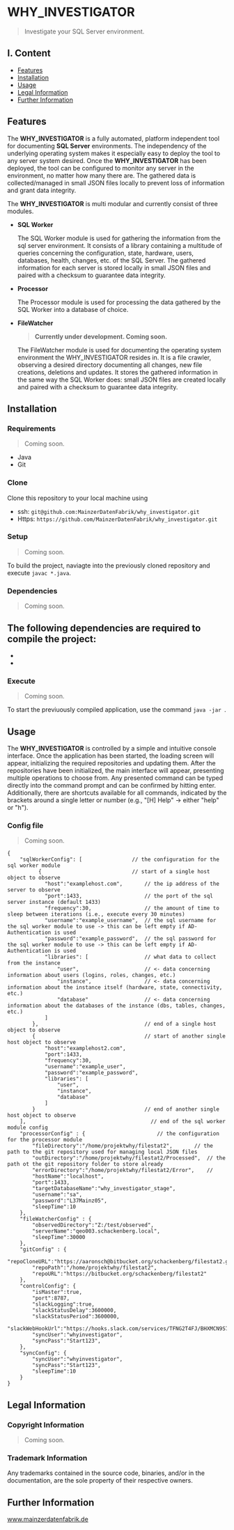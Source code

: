 # WHY_INVESTIGATOR 
> Investigate your SQL Server environment.

## I. Content
- [Features](#features)
- [Installation](#installation)
- [Usage](#usage)
- [Legal Information](#user-content-legal-information)
- [Further Information](#user-content-further-information)

## Features

The **WHY_INVESTIGATOR** is a fully automated, platform independent tool for documenting **SQL Server** environments. The independency of the underlying operating system makes it especially easy to deploy the tool to any server system desired.
Once the **WHY_INVESTIGATOR** has been deployed, the tool can be configured to monitor any server in the environment, no matter how many there are.
The gathered data is collected/managed in small JSON files locally to prevent loss of information and grant data integrity.

The **WHY_INVESTIGATOR** is multi modular and currently consist of three modules.

* **SQL Worker**

  The SQL Worker module is used for gathering the information from the sql server environment. It consists of a library containing a multitude of queries concerning the configuration, state, hardware, users, databases, health, changes, etc. of the SQL Server.
  The gathered information for each server is stored locally in small JSON files and paired with a checksum to guarantee data integrity. 

* **Processor**
  
  The Processor module is used for processing the data gathered by the SQL Worker into a database of choice.

* **FileWatcher**

  > **Currently under development. Coming soon.**

  The FileWatcher module is used for documenting the operating system environment the WHY_INVESTIGATOR resides in. It is a file crawler, observing a desired directory documenting all changes, new file creations, deletions and updates. It stores the gathered information in the same way the SQL Worker does: small JSON files are created locally and paired with a checksum to guarantee data integrity.

## Installation

### Requirements

> Coming soon.

- Java 
- Git

### Clone

Clone this repository to your local machine using
- ssh: `git@github.com:MainzerDatenFabrik/why_investigator.git`
- Https: `https://github.com/MainzerDatenFabrik/why_investigator.git`

### Setup

> Coming soon.

To build the project, naviagte into the previously cloned repository and execute `javac *.java`.

### Dependencies

> Coming soon.

The following dependencies are required to compile the project:
- 
-
-

### Execute

> Coming soon.

To start the previuously compiled application, use the command `java -jar `.

## Usage

The **WHY_INVESTIGATOR** is controlled by a simple and intuitive console interface. Once the application has been started, the loading screen will appear, initializing the required repositories and updating them.
After the repositories have been initialized, the main interface will appear, presenting multiple operations to choose from. Any presented command can be typed directly into the command prompt and can be confirmed by hitting enter. Additionally, there are shortcuts available for all commands, indicated by the brackets around a single letter or number (e.g., "[H] Help" -> either "help" or "h").

### Config file

> Coming soon.

```
{
	"sqlWorkerConfig": [                // the configuration for the sql worker module
	      {                             // start of a single host object to observe
            "host":"examplehost.com",       // the ip address of the server to observe
            "port":1433,                    // the port of the sql server instance (default 1433)
            "frequency":30,                 // the amount of time to sleep between iterations (i.e., execute every 30 minutes)
            "username":"example_username",  // the sql username for the sql worker module to use -> this can be left empty if AD-Authentication is used
            "password":"example_password",  // the sql password for the sql worker module to use -> this can be left empty if AD-Authentication is used
            "libraries": [                  // what data to collect from the instance
                "user",                     // <- data concerning information about users (logins, roles, changes, etc.)
                "instance",                 // <- data concerning information about the instance itself (hardware, state, connectivity, etc.)
                "database"                  // <- data concerning information about the databases of the instance (dbs, tables, changes, etc.)
        	]
        },                                  // end of a single host object to observe
        {                                   // start of another single host object to observe 
            "host":"examplehost2.com",
            "port":1433,
            "frequency":30,
            "username":"example_user",
            "password":"example_password",
            "libraries": [
                "user",
                "instance",
                "database"
            ]
        }                                   // end of another single host object to observe
	],                                        // end of the sql worker module config
	"processorConfig" : {						// the configuration for the processor module
	    "fileDirectory":"/home/projektwhy/filestat2",		// the path to the git repository used for managing local JSON files
	    "outDirectory":"/home/projektwhy/filestat2/Processed",	// the path ot the git repository folder to store already 
	    "errorDirectory":"/home/projektwhy/filestat2/Error",	// 
	    "hostName":"localhost",
	    "port":1433,
	    "targetDatabaseName":"why_investigator_stage",
	    "username":"sa",
        "password":"L37Mainz05",
	    "sleepTime":10
	},
	"fileWatcherConfig" : {
	    "observedDirectory":"Z:/test/observed",
	    "serverName":"qeo003.schackenberg.local",
	    "sleepTime":30000
	},
	"gitConfig" : {
	    "repoCloneURL":"https://aaronsch@bitbucket.org/schackenberg/filestat2.git",
	    "repoPath":"/home/projektwhy/filestat2",
	    "repoURL":"https://bitbucket.org/schackenberg/filestat2"
	},
	"controlConfig": {
	    "isMaster":true,
	    "port":8787,
	    "slackLogging":true,
	    "slackStatusDelay":3600000,
	    "slackStatusPeriod":3600000,
	    "slackWebHookUrl":"https://hooks.slack.com/services/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",
	    "syncUser":"whyinvestigator",
	    "syncPass":"Start123",
	},
	"syncConfig": {
	    "syncUser":"whyinvestigator",
	    "syncPass":"Start123",
	    "sleepTime":10
	}
}

```

## Legal Information

### Copyright Information
 > Coming soon.

### Trademark Information
Any trademarks contained in the source code, binaries, and/or in the documentation, are the sole property of their respective owners.

## Further Information

www.mainzerdatenfabrik.de
